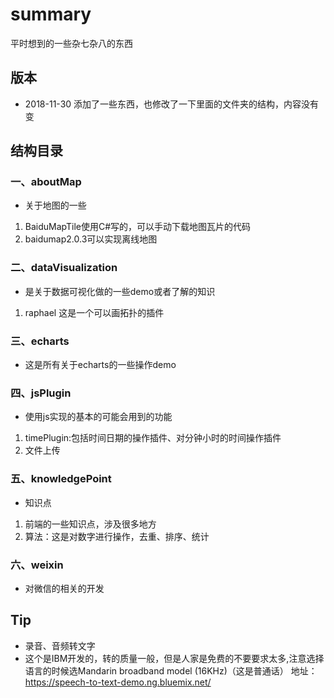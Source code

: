 # summary
平时想到的一些杂七杂八的东西
## 版本
 * 2018-11-30 添加了一些东西，也修改了一下里面的文件夹的结构，内容没有变
## 结构目录
### 一、aboutMap
  * 关于地图的一些
   1. BaiduMapTile使用C#写的，可以手动下载地图瓦片的代码
   2. baidumap2.0.3可以实现离线地图
### 二、dataVisualization
  * 是关于数据可视化做的一些demo或者了解的知识
   1. raphael 这是一个可以画拓扑的插件
### 三、echarts
  * 这是所有关于echarts的一些操作demo
### 四、jsPlugin
  * 使用js实现的基本的可能会用到的功能
   1. timePlugin:包括时间日期的操作插件、对分钟小时的时间操作插件
   2. 文件上传
### 五、knowledgePoint
 * 知识点
  1. 前端的一些知识点，涉及很多地方
  2. 算法：这是对数字进行操作，去重、排序、统计 
### 六、weixin
  * 对微信的相关的开发
## Tip
 * 录音、音频转文字
  * 这个是IBM开发的，转的质量一般，但是人家是免费的不要要求太多,注意选择语言的时候选Mandarin broadband model (16KHz)（这是普通话） 地址：https://speech-to-text-demo.ng.bluemix.net/

